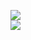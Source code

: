 [![](https://img.shields.io/badge/Made%20With-Github%20Spray-lightgrey.svg?style=for-the-badge&logo=github)](https://github.com/Annihil/github-spray#6191)  
[![](https://i.imgur.com/2DrTn0Z.gif)](https://github.com/Annihil/github-spray)